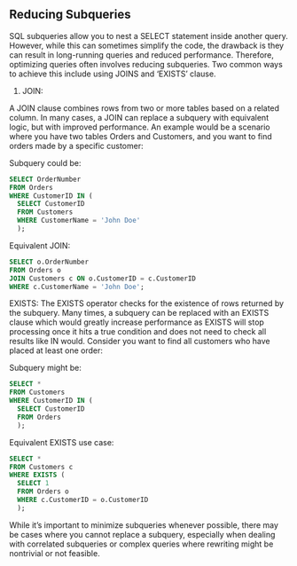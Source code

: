 ## Reducing Subqueries

SQL subqueries allow you to nest a SELECT statement inside another query. However, while this can sometimes simplify the code, the drawback is they can result in long-running queries and reduced performance. Therefore, optimizing queries often involves reducing subqueries. Two common ways to achieve this include using JOINS and ‘EXISTS’ clause.

1. JOIN: 

A JOIN clause combines rows from two or more tables based on a related column. In many cases, a JOIN can replace a subquery with equivalent logic, but with improved performance.
An example would be a scenario where you have two tables Orders and Customers, and you want to find orders made by a specific customer:

Subquery could be:

```SQL
SELECT OrderNumber 
FROM Orders 
WHERE CustomerID IN (
  SELECT CustomerID 
  FROM Customers 
  WHERE CustomerName = 'John Doe'
  );
```
Equivalent JOIN:

```SQL
SELECT o.OrderNumber 
FROM Orders o 
JOIN Customers c ON o.CustomerID = c.CustomerID 
WHERE c.CustomerName = 'John Doe';
```

EXISTS: The EXISTS operator checks for the existence of rows returned by the subquery. Many times, a subquery can be replaced with an EXISTS clause which would greatly increase performance as EXISTS will stop processing once it hits a true condition and does not need to check all results like IN would.
Consider you want to find all customers who have placed at least one order:

Subquery might be:

```SQL
SELECT * 
FROM Customers 
WHERE CustomerID IN (
  SELECT CustomerID 
  FROM Orders
  );
```
Equivalent EXISTS use case:

```SQL
SELECT *
FROM Customers c
WHERE EXISTS (
  SELECT 1
  FROM Orders o
  WHERE c.CustomerID = o.CustomerID
  );
```

While it’s important to minimize subqueries whenever possible, there may be cases where you cannot replace a subquery, especially when dealing with correlated subqueries or complex queries where rewriting might be nontrivial or not feasible.